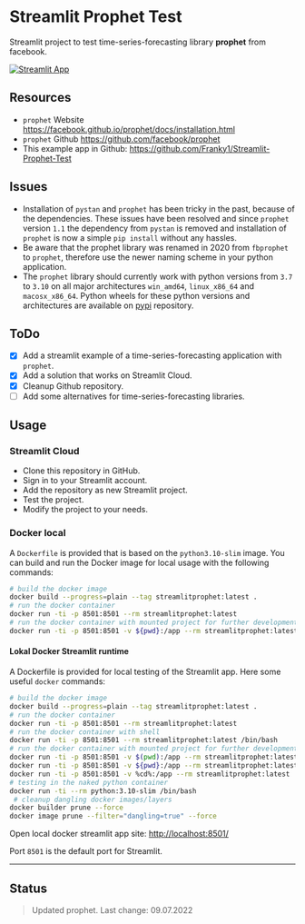 # Streamlit Prophet Test

Streamlit project to test time-series-forecasting library **prophet** from facebook.

[![Streamlit App](https://static.streamlit.io/badges/streamlit_badge_black_white.svg)](https://franky1-streamlit-prophet-test-streamlit-app-1ff67n.streamlitapp.com/)

## Resources

- `prophet` Website <https://facebook.github.io/prophet/docs/installation.html>
- `prophet` Github <https://github.com/facebook/prophet>
- This example app in Github: <https://github.com/Franky1/Streamlit-Prophet-Test>

## Issues

- Installation of `pystan` and `prophet` has been tricky in the past, because of the dependencies. These issues have been resolved and since `prophet` version `1.1` the dependency from `pystan` is removed and installation of `prophet` is now a simple `pip install` without any hassles.
- Be aware that the prophet library was renamed in 2020 from `fbprophet` to `prophet`, therefore use the newer naming scheme in your python application.
- The `prophet` library should currently work with python versions from `3.7` to `3.10` on all major architectures `win_amd64`, `linux_x86_64` and `macosx_x86_64`. Python wheels for these python versions and architectures are available on [pypi](<https://pypi.org/project/prophet/>) repository.

## ToDo

- [x] Add a streamlit example of a time-series-forecasting application with `prophet`.
- [x] Add a solution that works on Streamlit Cloud.
- [x] Cleanup Github repository.
- [ ] Add some alternatives for time-series-forecasting libraries.

## Usage

### Streamlit Cloud

- Clone this repository in GitHub.
- Sign in to your Streamlit account.
- Add the repository as new Streamlit project.
- Test the project.
- Modify the project to your needs.

### Docker local

A `Dockerfile` is provided that is based on the `python3.10-slim` image.
You can build and run the Docker image for local usage with the following commands:

```bash
# build the docker image
docker build --progress=plain --tag streamlitprophet:latest .
# run the docker container
docker run -ti -p 8501:8501 --rm streamlitprophet:latest
# run the docker container with mounted project for further development
docker run -ti -p 8501:8501 -v ${pwd}:/app --rm streamlitprophet:latest
```

#### Lokal Docker Streamlit runtime

A Dockerfile is provided for local testing of the Streamlit app.
Here some useful `docker` commands:

```sh
# build the docker image
docker build --progress=plain --tag streamlitprophet:latest .
# run the docker container
docker run -ti -p 8501:8501 --rm streamlitprophet:latest
# run the docker container with shell
docker run -ti -p 8501:8501 --rm streamlitprophet:latest /bin/bash
# run the docker container with mounted project for further development
docker run -ti -p 8501:8501 -v $(pwd):/app --rm streamlitprophet:latest  # linux
docker run -ti -p 8501:8501 -v ${pwd}:/app --rm streamlitprophet:latest  # windows powershell
docker run -ti -p 8501:8501 -v %cd%:/app --rm streamlitprophet:latest  # windows cmd.exe
# testing in the naked python container
docker run -ti --rm python:3.10-slim /bin/bash
 # cleanup dangling docker images/layers
docker builder prune --force
docker image prune --filter="dangling=true" --force
```

Open local docker streamlit app site: <http://localhost:8501/>

Port `8501` is the default port for Streamlit.

---

## Status

> Updated prophet.
> Last change: 09.07.2022
